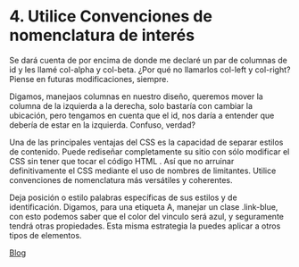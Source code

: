 # 4. Utilice Convenciones de nomenclatura de interés

Se dará cuenta de por encima de donde me declaré un par de columnas de id y les llamé col-alpha y col-beta. ¿Por qué no llamarlos col-left y col-right? Piense en futuras modificaciones, siempre.

Digamos, manejaos columnas en nuestro diseño, queremos mover la columna de la izquierda a la derecha, solo bastaría con cambiar la ubicación, pero tengamos en cuenta que el id, nos daría a entender que debería de estar en la izquierda. Confuso, verdad?

Una de las principales ventajas del CSS es la capacidad de separar estilos de contenido. Puede rediseñar completamente su sitio con sólo modificar el CSS sin tener que tocar el código HTML . Así que no arruinar definitivamente el CSS mediante el uso de nombres de limitantes. Utilice convenciones de nomenclatura más versátiles y coherentes.

Deja posición o estilo palabras específicas de sus estilos y de identificación. Digamos, para una etiqueta A, manejar un clase .link-blue, con esto podemos saber que el color del vinculo será azul, y seguramente tendrá otras propiedades. Esta misma estrategia la puedes aplicar a otros tipos de elementos.

[Blog](http://blog.hostdime.com.co/10-buenas-practicas-para-mejorar-su-codigo-css/)